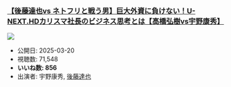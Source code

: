 ### [【後藤達也vs ネトフリと戦う男】巨大外資に負けない！U-NEXT.HDカリスマ社長のビジネス思考とは【高橋弘樹vs宇野康秀】](https://www.youtube.com/watch?v=XOZukE5vBPQ)
[![](https://img.youtube.com/vi/XOZukE5vBPQ/sddefault.jpg)](https://www.youtube.com/watch?v=XOZukE5vBPQ)
-   公開日: 2025-03-20
-   視聴数: 71,548
-   **いいね数: 856**
-   出演者: 宇野康秀, [後藤達也](/rehacq_fan/people/後藤達也 "wikilink")
